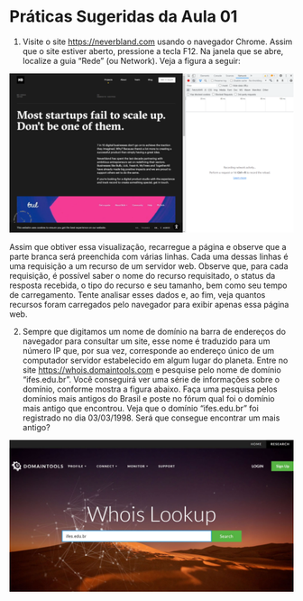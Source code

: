 # Práticas Sugeridas da Aula 01

1. Visite o site https://neverbland.com usando o navegador Chrome. Assim que o site estiver aberto, pressione a tecla F12. Na janela que se abre, localize a guia “Rede” (ou Network). Veja a figura a seguir:

![alt](./img/image01.png)

 
Assim que obtiver essa visualização, recarregue a página e observe que a parte branca será preenchida com várias linhas. Cada uma dessas linhas é uma requisição a um recurso de um servidor web. Observe que, para cada requisição, é possível saber o nome do recurso requisitado, o status da resposta recebida, o tipo do recurso e seu tamanho, bem como seu tempo de carregamento. Tente analisar esses dados e, ao fim, veja quantos recursos foram carregados pelo navegador para exibir apenas essa página web.

2. Sempre que digitamos um nome de domínio na barra de endereços do navegador para consultar um site, esse nome é traduzido para um número IP que, por sua vez, corresponde ao endereço único de um computador servidor estabelecido em algum lugar do planeta. Entre no site https://whois.domaintools.com e pesquise pelo nome de domínio “ifes.edu.br”. Você conseguirá ver uma série de informações sobre o domínio, conforme mostra a figura abaixo. Faça uma pesquisa pelos domínios mais antigos do Brasil e poste no fórum qual foi o domínio mais antigo que encontrou. Veja que o domínio “ifes.edu.br” foi registrado no dia 03/03/1998. Será que consegue encontrar um mais antigo?

![alt](./img/image02.png)